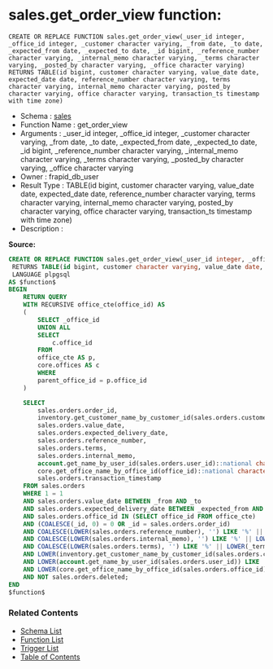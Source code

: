 # sales.get_order_view function:

```plpgsql
CREATE OR REPLACE FUNCTION sales.get_order_view(_user_id integer, _office_id integer, _customer character varying, _from date, _to date, _expected_from date, _expected_to date, _id bigint, _reference_number character varying, _internal_memo character varying, _terms character varying, _posted_by character varying, _office character varying)
RETURNS TABLE(id bigint, customer character varying, value_date date, expected_date date, reference_number character varying, terms character varying, internal_memo character varying, posted_by character varying, office character varying, transaction_ts timestamp with time zone)
```
* Schema : [sales](../../schemas/sales.md)
* Function Name : get_order_view
* Arguments : _user_id integer, _office_id integer, _customer character varying, _from date, _to date, _expected_from date, _expected_to date, _id bigint, _reference_number character varying, _internal_memo character varying, _terms character varying, _posted_by character varying, _office character varying
* Owner : frapid_db_user
* Result Type : TABLE(id bigint, customer character varying, value_date date, expected_date date, reference_number character varying, terms character varying, internal_memo character varying, posted_by character varying, office character varying, transaction_ts timestamp with time zone)
* Description : 


**Source:**
```sql
CREATE OR REPLACE FUNCTION sales.get_order_view(_user_id integer, _office_id integer, _customer character varying, _from date, _to date, _expected_from date, _expected_to date, _id bigint, _reference_number character varying, _internal_memo character varying, _terms character varying, _posted_by character varying, _office character varying)
 RETURNS TABLE(id bigint, customer character varying, value_date date, expected_date date, reference_number character varying, terms character varying, internal_memo character varying, posted_by character varying, office character varying, transaction_ts timestamp with time zone)
 LANGUAGE plpgsql
AS $function$
BEGIN
    RETURN QUERY
    WITH RECURSIVE office_cte(office_id) AS 
    (
        SELECT _office_id
        UNION ALL
        SELECT
            c.office_id
        FROM 
        office_cte AS p, 
        core.offices AS c 
        WHERE 
        parent_office_id = p.office_id
    )

    SELECT 
        sales.orders.order_id,
        inventory.get_customer_name_by_customer_id(sales.orders.customer_id),
        sales.orders.value_date,
        sales.orders.expected_delivery_date,
        sales.orders.reference_number,
        sales.orders.terms,
        sales.orders.internal_memo,
        account.get_name_by_user_id(sales.orders.user_id)::national character varying(500) AS posted_by,
        core.get_office_name_by_office_id(office_id)::national character varying(500) AS office,
        sales.orders.transaction_timestamp
    FROM sales.orders
    WHERE 1 = 1
    AND sales.orders.value_date BETWEEN _from AND _to
    AND sales.orders.expected_delivery_date BETWEEN _expected_from AND _expected_to
    AND sales.orders.office_id IN (SELECT office_id FROM office_cte)
    AND (COALESCE(_id, 0) = 0 OR _id = sales.orders.order_id)
    AND COALESCE(LOWER(sales.orders.reference_number), '') LIKE '%' || LOWER(_reference_number) || '%' 
    AND COALESCE(LOWER(sales.orders.internal_memo), '') LIKE '%' || LOWER(_internal_memo) || '%' 
    AND COALESCE(LOWER(sales.orders.terms), '') LIKE '%' || LOWER(_terms) || '%' 
    AND LOWER(inventory.get_customer_name_by_customer_id(sales.orders.customer_id)) LIKE '%' || LOWER(_customer) || '%' 
    AND LOWER(account.get_name_by_user_id(sales.orders.user_id)) LIKE '%' || LOWER(_posted_by) || '%' 
    AND LOWER(core.get_office_name_by_office_id(sales.orders.office_id)) LIKE '%' || LOWER(_office) || '%' 
    AND NOT sales.orders.deleted;
END
$function$

```

### Related Contents
* [Schema List](../../schemas.md)
* [Function List](../../functions.md)
* [Trigger List](../../triggers.md)
* [Table of Contents](../../README.md)

